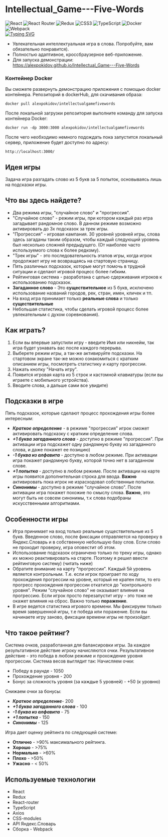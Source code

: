 # Intellectual_Game---Five-Words
![React](https://img.shields.io/badge/react-%2320232a.svg?style=for-the-badge&logo=react&logoColor=%2361DAFB)
![React Router](https://img.shields.io/badge/React_Router-CA4245?style=for-the-badge&logo=react-router&logoColor=white)
![Redux](https://img.shields.io/badge/redux-%23593d88.svg?style=for-the-badge&logo=redux&logoColor=white)
![CSS3](https://img.shields.io/badge/css3-%231572B6.svg?style=for-the-badge&logo=css3&logoColor=white)
![TypeScript](https://img.shields.io/badge/typescript-%23007ACC.svg?style=for-the-badge&logo=typescript&logoColor=white)
![Docker](https://img.shields.io/badge/docker-%230db7ed.svg?style=for-the-badge&logo=docker&logoColor=white)
	![Webpack](https://img.shields.io/badge/webpack-%238DD6F9.svg?style=for-the-badge&logo=webpack&logoColor=black)  
[![Typing SVG](https://readme-typing-svg.herokuapp.com?color=%2336BCF7&lines=Intellectual+Game+Five+Words)](ссылка)
- Увлекательная интеллектуальная игра в слова. Попробуйте, вам обязательно понравится).
- Полностью адаптивное, кроссбраузерное веб-приложение.
- Для запуска демонстрации: https://alexpokidov.github.io/Intellectual_Game---Five-Words
### Контейнер Docker
Вы сможете развернуть демонстрацию приложения с помощью docker контейнера. Репозиторий в dockerHub, для скачивания образа:

    docker pull alexpokidov/intellectualgamefivewords
   После локальной загрузки репозитория выполните команду для запуска контейнера Docker:
   

    docker run -dp 3000:3000 alexpokidov/intellectualgamefivewords
   После чего необходимо немного подождать пока запустится локальный сервер, приложение будет доступно по адресу:
   

    http://localhost:3000/
## Идея игры

Задача игра разгадать слово из 5 букв за 5 попыток, основываясь лишь на подсказки игры. 


## Что вы здесь найдете?

 - Два режима игры, "случайное слово" и "прогрессия".
 - "Случайное слово" - режим игры, при котором каждый раз игра загадывает рандомное слово. В данном режиме возможно активировать до 3х подсказок за трек игры.
 - "Прогрессия" - игровая кампания. 30 уровней уровней игры, слова здесь загаданы таким образом, чтобы каждый следующий уровень был несколько сложней предыдущего. (От наиболее часто используемого слова к более редкому).
 - "Трек игры" - это последовательность этапов игры, когда игрок продолжает игру не возвращаясь на стартовую страницу.
 - Пять различных подсказок, которые могут помочь в трудной ситуации и сделают игровой процесс более гибким.
 - Рейтинговая система - разработана с целью сдерживания игроков к использованию подсказок. 
 - **Загаданное слово** - Это **существительное** из 5 букв, исключено использование названий городов, рек, стран, имен, кличек и тп.
 - На вход игра принимает только **реальные слова** и только **существительные**
 - Небольшая статистика, чтобы сделать игровой процесс более увлекательным с духом соревнования).

## Как играть?

 1. Если вы впервые запустили игру - введите Имя или никнейм, так игра будет узнавать вас после каждого перерыва.
 2. Выберете режим игры, а так-же активируйте подсказки. На стартовом экране так-же можно ознакомиться с кратким описанием игры, посмотреть статистику и карту прогрессии.
 3. Нажать кнопку "Начать игру".
 4. Появится игровая карта из 5 строк и кастомной клавиатуры (если вы играете с мобильного устройства).
 5. Вводите слова, а дальше сами все увидите)

## Подсказки в игре

Пять подсказок, которые сделают процесс прохождения игры более интересным:

 - ***Краткое определение*** - в режиме "прогрессия" игрок сможет активировать подсказку с кратким определение слова.
 - ***+1 буква загаданного слова*** - доступно в режиме "прогрессия". При активации игра подскажет одну рандомную букву из загаданного слова, и даже покажет ее позицию)
 - ***-1 буква из алфавита*** - доступно в любом режиме. При активации игра покажет рандомную букву, которой точно нет в загаданном слове.
 - ***+1 попытка*** - доступно в любом режиме. После активации на карте игры появится дополнительная строка для ввода. **Важно** активировать пока игрок не израсходовал собственные попытки.
 - ***Синонимы*** - доступно в режиме "случайное слово". После активации игра покажет похожие по смыслу слова. **Важно**, это могут быть не совсем синонимы, т.к слова подобраны искусственными алгоритмами.

## Особенности игры

 - Игра принимает на вход только реальные существительные из 5 букв. Введенное слово, после фиксации отправляется на проверку в Яндекс.Словарь и в собственную небольшую базу слов. Если слово не проходит проверку, игра оповестит об этом.
 - Использование подсказок ограничено только по треку игры, однако их можно реактивировать на старте. Поэтому я решил ввести рейтинговую систему) (читать ниже)
 - Обратите внимание на карту "прогрессии". Каждый 5й уровень является контрольным. Т.е. если игрок проиграет по ходу прохождения прогрессии на уровне, который не кратен пяти, то его прогресс прохождения прогрессии откатится до "контрольного уровня". Режим "случайное слово" не оказывает влияния на прогрессию. Если игрок просто перезапустит игру - это тоже не окажет влияния на сброс. Важно только **поражение**.
 - В игре ведется статистика игрового времени. Мы фиксируем только время завершенной игры, т.е победа или поражение. Если вы начинаете игру заново, фиксации времени игры не произойдет.

## Что такое рейтинг?

Система очков, разработанная для балансировки игры. За каждое результативное действие игроку начисляются очки. Результативное действие - это победа в любом режиме и прохождение уровня прогрессии. Система весов выглядит так:
Начисляем очки:

 - Победу в раунде - 1050
 - Прохождение уровня - 200
 - Бонус за сложность уровня (за каждые 5 уровней) - +50 (к уровню)

Снижаем очки за бонусы:

 - _**Краткое определение**_- 200
 - ***+1 буква загаданного слова*** - 100
 - ***-1 буква из алфавита*** - 75
 - ***+1 попытка*** - 150
 - ***Синонимы*** - 125

Игра дает оценку рейтинга по следующей системе:

 - **Отлично** - >90% максимального рейтинга.
 - **Хорошо** - >75%
 - **Нормально** - >60%
 - **Плохо** - >50%
 - **Ужасно** - < 50%

## Используемые технологии

 - React
 - Redux
 - React-router
 - TypeScript
 - Axios
 - CSS-modules
 - API Яндекс.Словарь
 - Сборка - Webpack
